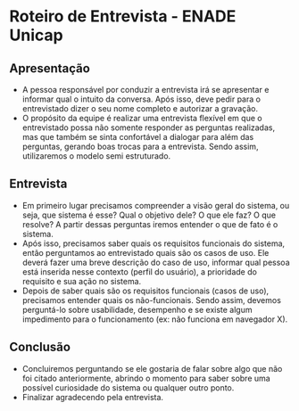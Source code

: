 # Roteiro de Entrevista - ENADE Unicap

## Apresentação

- A pessoa responsável por conduzir a entrevista irá se apresentar e informar qual o intuito da conversa. Após isso, deve pedir para o entrevistado dizer o seu nome completo e autorizar a gravação.
- O propósito da equipe é realizar uma entrevista flexível em que o entrevistado possa não somente responder as perguntas realizadas, mas que também se sinta confortável a dialogar para além das perguntas, gerando boas trocas para a entrevista. Sendo assim, utilizaremos o modelo semi estruturado.

## Entrevista

- Em primeiro lugar precisamos compreender a visão geral do sistema, ou seja, que sistema é esse? Qual o objetivo dele? O que ele faz? O que resolve? A partir dessas perguntas iremos entender o que de fato é o sistema.
- Após isso, precisamos saber quais os requisitos funcionais do sistema, então perguntamos ao entrevistado quais são os casos de uso. Ele deverá fazer uma breve descrição do caso de uso, informar qual pessoa está inserida nesse contexto (perfil do usuário), a prioridade do requisito e sua ação no sistema.
- Depois de saber quais são os requisitos funcionais (casos de uso), precisamos entender quais os não-funcionais. Sendo assim, devemos perguntá-lo sobre usabilidade, desempenho e se existe algum impedimento para o funcionamento (ex: não funciona em navegador X).

## Conclusão

- Concluiremos perguntando se ele gostaria de falar sobre algo que não foi citado anteriormente, abrindo o momento para saber sobre uma possível curiosidade do sistema ou qualquer outro ponto.
- Finalizar agradecendo pela entrevista.
